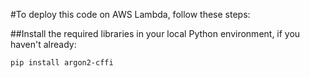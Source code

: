 #To deploy this code on AWS Lambda, follow these steps:

##Install the required libraries in your local Python environment, if you haven't already:

```pip install argon2-cffi```
